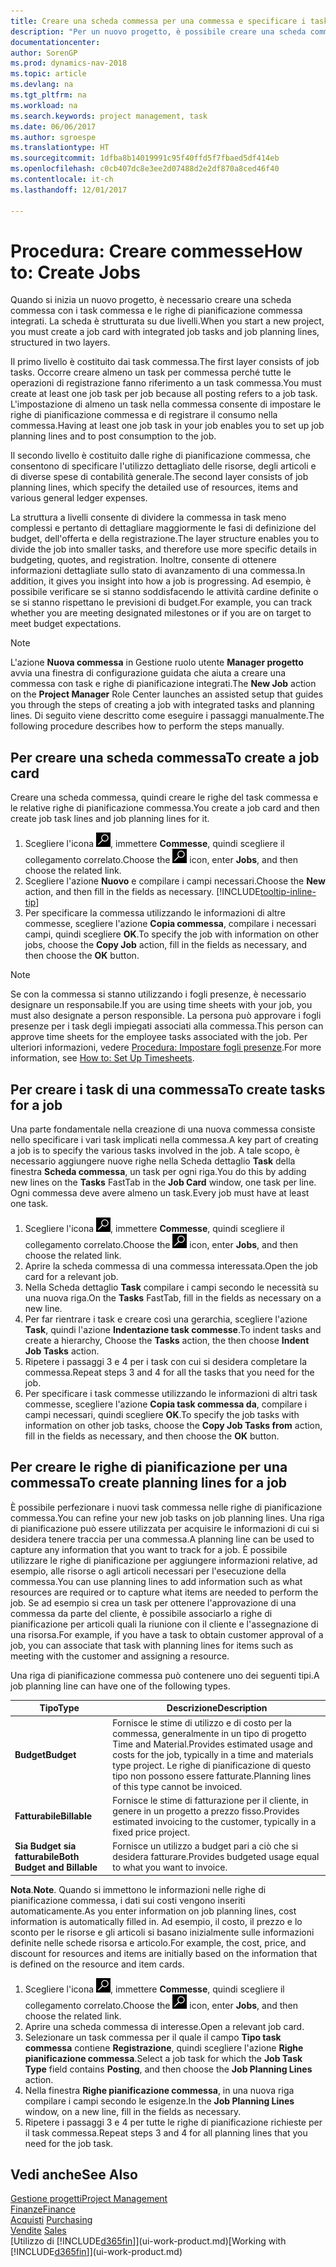```yaml
---
title: Creare una scheda commessa per una commessa e specificare i task
description: "Per un nuovo progetto, è possibile creare una scheda commessa contenente i task commesse e le righe pianificazione, per semplificare la gestione dell'avanzamento e del budget."
documentationcenter: 
author: SorenGP
ms.prod: dynamics-nav-2018
ms.topic: article
ms.devlang: na
ms.tgt_pltfrm: na
ms.workload: na
ms.search.keywords: project management, task
ms.date: 06/06/2017
ms.author: sgroespe
ms.translationtype: HT
ms.sourcegitcommit: 1dfba8b14019991c95f40ffd5f7fbaed5df414eb
ms.openlocfilehash: c0cb407dc8e3ee2d07488d2e2df870a8ced46f40
ms.contentlocale: it-ch
ms.lasthandoff: 12/01/2017

---
```

# <a name="how-to-create-jobs"></a><span data-ttu-id="39aaa-103">Procedura: Creare commesse</span><span class="sxs-lookup"><span data-stu-id="39aaa-103">How to: Create Jobs</span></span>
<span data-ttu-id="39aaa-104">Quando si inizia un nuovo progetto, è necessario creare una scheda commessa con i task commessa e le righe di pianificazione commessa integrati. La scheda è strutturata su due livelli.</span><span class="sxs-lookup"><span data-stu-id="39aaa-104">When you start a new project, you must create a job card with integrated job tasks and job planning lines, structured in two layers.</span></span>  

<span data-ttu-id="39aaa-105">Il primo livello è costituito dai task commessa.</span><span class="sxs-lookup"><span data-stu-id="39aaa-105">The first layer consists of job tasks.</span></span> <span data-ttu-id="39aaa-106">Occorre creare almeno un task per commessa perché tutte le operazioni di registrazione fanno riferimento a un task commessa.</span><span class="sxs-lookup"><span data-stu-id="39aaa-106">You must create at least one job task per job because all posting refers to a job task.</span></span> <span data-ttu-id="39aaa-107">L'impostazione di almeno un task nella commessa consente di impostare le righe di pianificazione commessa e di registrare il consumo nella commessa.</span><span class="sxs-lookup"><span data-stu-id="39aaa-107">Having at least one job task in your job enables you to set up job planning lines and to post consumption to the job.</span></span>

<span data-ttu-id="39aaa-108">Il secondo livello è costituito dalle righe di pianificazione commessa, che consentono di specificare l'utilizzo dettagliato delle risorse, degli articoli e di diverse spese di contabilità generale.</span><span class="sxs-lookup"><span data-stu-id="39aaa-108">The second layer consists of job planning lines, which specify the detailed use of resources, items and various general ledger expenses.</span></span>

<span data-ttu-id="39aaa-109">La struttura a livelli consente di dividere la commessa in task meno complessi e pertanto di dettagliare maggiormente le fasi di definizione del budget, dell'offerta e della registrazione.</span><span class="sxs-lookup"><span data-stu-id="39aaa-109">The layer structure enables you to divide the job into smaller tasks, and therefore use more specific details in budgeting, quotes, and registration.</span></span> <span data-ttu-id="39aaa-110">Inoltre, consente di ottenere informazioni dettagliate sullo stato di avanzamento di una commessa.</span><span class="sxs-lookup"><span data-stu-id="39aaa-110">In addition, it gives you insight into how a job is progressing.</span></span> <span data-ttu-id="39aaa-111">Ad esempio, è possibile verificare se si stanno soddisfacendo le attività cardine definite o se si stanno rispettano le previsioni di budget.</span><span class="sxs-lookup"><span data-stu-id="39aaa-111">For example, you can track whether you are meeting designated milestones or if you are on target to meet budget expectations.</span></span>

> [!NOTE]  
>   <span data-ttu-id="39aaa-112">L'azione **Nuova commessa** in Gestione ruolo utente **Manager progetto** avvia una finestra di configurazione guidata che aiuta a creare una commessa con task e righe di pianificazione integrati.</span><span class="sxs-lookup"><span data-stu-id="39aaa-112">The **New Job** action on the **Project Manager** Role Center launches an assisted setup that guides you through the steps of creating a job with integrated tasks and planning lines.</span></span> <span data-ttu-id="39aaa-113">Di seguito viene descritto come eseguire i passaggi manualmente.</span><span class="sxs-lookup"><span data-stu-id="39aaa-113">The following procedure describes how to perform the steps manually.</span></span>

## <a name="to-create-a-job-card"></a><span data-ttu-id="39aaa-114">Per creare una scheda commessa</span><span class="sxs-lookup"><span data-stu-id="39aaa-114">To create a job card</span></span>
<span data-ttu-id="39aaa-115">Creare una scheda commessa, quindi creare le righe del task commessa e le relative righe di pianificazione commessa.</span><span class="sxs-lookup"><span data-stu-id="39aaa-115">You create a job card and then create job task lines and job planning lines for it.</span></span>

1. <span data-ttu-id="39aaa-116">Scegliere l'icona ![Cerca pagina o report](media/ui-search/search_small.png "icona Cerca pagina o report"), immettere **Commesse**, quindi scegliere il collegamento correlato.</span><span class="sxs-lookup"><span data-stu-id="39aaa-116">Choose the ![Search for Page or Report](media/ui-search/search_small.png "Search for Page or Report icon") icon, enter **Jobs**, and then choose the related link.</span></span>  
2. <span data-ttu-id="39aaa-117">Scegliere l'azione **Nuovo** e compilare i campi necessari.</span><span class="sxs-lookup"><span data-stu-id="39aaa-117">Choose the **New** action, and then fill in the fields as necessary.</span></span> [!INCLUDE[tooltip-inline-tip](includes/tooltip-inline-tip_md.md)]
3. <span data-ttu-id="39aaa-118">Per specificare la commessa utilizzando le informazioni di altre commesse, scegliere l'azione **Copia commessa**, compilare i necessari campi, quindi scegliere **OK**.</span><span class="sxs-lookup"><span data-stu-id="39aaa-118">To specify the job with information on other jobs, choose the **Copy Job** action, fill in the fields as necessary, and then choose the **OK** button.</span></span>

> [!NOTE]  
>   <span data-ttu-id="39aaa-119">Se con la commessa si stanno utilizzando i fogli presenze, è necessario designare un responsabile.</span><span class="sxs-lookup"><span data-stu-id="39aaa-119">If you are using time sheets with your job, you must also designate a person responsible.</span></span> <span data-ttu-id="39aaa-120">La persona può approvare i fogli presenze per i task degli impiegati associati alla commessa.</span><span class="sxs-lookup"><span data-stu-id="39aaa-120">This person can approve time sheets for the employee tasks associated with the job.</span></span> <span data-ttu-id="39aaa-121">Per ulteriori informazioni, vedere [Procedura: Impostare fogli presenze](projects-how-setup-time-sheets.md).</span><span class="sxs-lookup"><span data-stu-id="39aaa-121">For more information, see [How to: Set Up Timesheets](projects-how-setup-time-sheets.md).</span></span>

## <a name="to-create-tasks-for-a-job"></a><span data-ttu-id="39aaa-122">Per creare i task di una commessa</span><span class="sxs-lookup"><span data-stu-id="39aaa-122">To create tasks for a job</span></span>
<span data-ttu-id="39aaa-123">Una parte fondamentale nella creazione di una nuova commessa consiste nello specificare i vari task implicati nella commessa.</span><span class="sxs-lookup"><span data-stu-id="39aaa-123">A key part of creating a job is to specify the various tasks involved in the job.</span></span> <span data-ttu-id="39aaa-124">A tale scopo, è necessario aggiungere nuove righe nella Scheda dettaglio **Task** della finestra **Scheda commessa**, un task per ogni riga.</span><span class="sxs-lookup"><span data-stu-id="39aaa-124">You do this by adding new lines on the **Tasks** FastTab in the **Job Card** window, one task per line.</span></span> <span data-ttu-id="39aaa-125">Ogni commessa deve avere almeno un task.</span><span class="sxs-lookup"><span data-stu-id="39aaa-125">Every job must have at least one task.</span></span>

1. <span data-ttu-id="39aaa-126">Scegliere l'icona ![Cerca pagina o report](media/ui-search/search_small.png "icona Cerca pagina o report"), immettere **Commesse**, quindi scegliere il collegamento correlato.</span><span class="sxs-lookup"><span data-stu-id="39aaa-126">Choose the ![Search for Page or Report](media/ui-search/search_small.png "Search for Page or Report icon") icon, enter **Jobs**, and then choose the related link.</span></span>
2. <span data-ttu-id="39aaa-127">Aprire la scheda commessa di una commessa interessata.</span><span class="sxs-lookup"><span data-stu-id="39aaa-127">Open the job card for a relevant job.</span></span>
3. <span data-ttu-id="39aaa-128">Nella Scheda dettaglio **Task** compilare i campi secondo le necessità su una nuova riga.</span><span class="sxs-lookup"><span data-stu-id="39aaa-128">On the **Tasks** FastTab, fill in the fields as necessary on a new line.</span></span>
4. <span data-ttu-id="39aaa-129">Per far rientrare i task e creare così una gerarchia, scegliere l'azione **Task**, quindi l'azione **Indentazione task commesse**.</span><span class="sxs-lookup"><span data-stu-id="39aaa-129">To indent tasks and create a hierarchy, Choose the **Tasks** action, the then choose **Indent Job Tasks** action.</span></span>
5. <span data-ttu-id="39aaa-130">Ripetere i passaggi 3 e 4 per i task con cui si desidera completare la commessa.</span><span class="sxs-lookup"><span data-stu-id="39aaa-130">Repeat steps 3 and 4 for all the tasks that you need for the job.</span></span>
6. <span data-ttu-id="39aaa-131">Per specificare i task commesse utilizzando le informazioni di altri task commesse, scegliere l'azione **Copia task commessa da**, compilare i campi necessari, quindi scegliere **OK**.</span><span class="sxs-lookup"><span data-stu-id="39aaa-131">To specify the job tasks with information on other job tasks, choose the **Copy Job Tasks from** action, fill in the fields as necessary, and then choose the **OK** button.</span></span>

## <a name="to-create-planning-lines-for-a-job"></a><span data-ttu-id="39aaa-132">Per creare le righe di pianificazione per una commessa</span><span class="sxs-lookup"><span data-stu-id="39aaa-132">To create planning lines for a job</span></span>
<span data-ttu-id="39aaa-133">È possibile perfezionare i nuovi task commessa nelle righe di pianificazione commessa.</span><span class="sxs-lookup"><span data-stu-id="39aaa-133">You can refine your new job tasks on job planning lines.</span></span> <span data-ttu-id="39aaa-134">Una riga di pianificazione può essere utilizzata per acquisire le informazioni di cui si desidera tenere traccia per una commessa.</span><span class="sxs-lookup"><span data-stu-id="39aaa-134">A planning line can be used to capture any information that you want to track for a job.</span></span> <span data-ttu-id="39aaa-135">È possibile utilizzare le righe di pianificazione per aggiungere informazioni relative, ad esempio, alle risorse o agli articoli necessari per l'esecuzione della commessa.</span><span class="sxs-lookup"><span data-stu-id="39aaa-135">You can use planning lines to add information such as what resources are required or to capture what items are needed to perform the job.</span></span> <span data-ttu-id="39aaa-136">Se ad esempio si crea un task per ottenere l'approvazione di una commessa da parte del cliente, è possibile associarlo a righe di pianificazione per articoli quali la riunione con il cliente e l'assegnazione di una risorsa.</span><span class="sxs-lookup"><span data-stu-id="39aaa-136">For example, if you have a task to obtain customer approval of a job, you can associate that task with planning lines for items such as meeting with the customer and assigning a resource.</span></span>  

<span data-ttu-id="39aaa-137">Una riga di pianificazione commessa può contenere uno dei seguenti tipi.</span><span class="sxs-lookup"><span data-stu-id="39aaa-137">A job planning line can have one of the following types.</span></span>  

| <span data-ttu-id="39aaa-138">Tipo</span><span class="sxs-lookup"><span data-stu-id="39aaa-138">Type</span></span> | <span data-ttu-id="39aaa-139">Descrizione</span><span class="sxs-lookup"><span data-stu-id="39aaa-139">Description</span></span> |
| --- | --- |
| <span data-ttu-id="39aaa-140">**Budget**</span><span class="sxs-lookup"><span data-stu-id="39aaa-140">**Budget**</span></span> |<span data-ttu-id="39aaa-141">Fornisce le stime di utilizzo e di costo per la commessa, generalmente in un tipo di progetto Time and Material.</span><span class="sxs-lookup"><span data-stu-id="39aaa-141">Provides estimated usage and costs for the job, typically in a time and materials type project.</span></span> <span data-ttu-id="39aaa-142">Le righe di pianificazione di questo tipo non possono essere fatturate.</span><span class="sxs-lookup"><span data-stu-id="39aaa-142">Planning lines of this type cannot be invoiced.</span></span> |
| <span data-ttu-id="39aaa-143">**Fatturabile**</span><span class="sxs-lookup"><span data-stu-id="39aaa-143">**Billable**</span></span> |<span data-ttu-id="39aaa-144">Fornisce le stime di fatturazione per il cliente, in genere in un progetto a prezzo fisso.</span><span class="sxs-lookup"><span data-stu-id="39aaa-144">Provides estimated invoicing to the customer, typically in a fixed price project.</span></span> |
| <span data-ttu-id="39aaa-145">**Sia Budget sia fatturabile**</span><span class="sxs-lookup"><span data-stu-id="39aaa-145">**Both Budget and Billable**</span></span> |<span data-ttu-id="39aaa-146">Fornisce un utilizzo a budget pari a ciò che si desidera fatturare.</span><span class="sxs-lookup"><span data-stu-id="39aaa-146">Provides budgeted usage equal to what you want to invoice.</span></span> |

<span data-ttu-id="39aaa-147">**Nota**.</span><span class="sxs-lookup"><span data-stu-id="39aaa-147">**Note**.</span></span> <span data-ttu-id="39aaa-148">Quando si immettono le informazioni nelle righe di pianificazione commessa, i dati sui costi vengono inseriti automaticamente.</span><span class="sxs-lookup"><span data-stu-id="39aaa-148">As you enter information on job planning lines, cost information is automatically filled in.</span></span> <span data-ttu-id="39aaa-149">Ad esempio, il costo, il prezzo e lo sconto per le risorse e gli articoli si basano inizialmente sulle informazioni definite nelle schede risorsa e articolo.</span><span class="sxs-lookup"><span data-stu-id="39aaa-149">For example, the cost, price, and discount for resources and items are initially based on the information that is defined on the resource and item cards.</span></span>

1. <span data-ttu-id="39aaa-150">Scegliere l'icona ![Cerca pagina o report](media/ui-search/search_small.png "icona Cerca pagina o report"), immettere **Commesse**, quindi scegliere il collegamento correlato.</span><span class="sxs-lookup"><span data-stu-id="39aaa-150">Choose the ![Search for Page or Report](media/ui-search/search_small.png "Search for Page or Report icon") icon, enter **Jobs**, and then choose the related link.</span></span>
2. <span data-ttu-id="39aaa-151">Aprire una scheda commessa di interesse.</span><span class="sxs-lookup"><span data-stu-id="39aaa-151">Open a relevant job card.</span></span>
3. <span data-ttu-id="39aaa-152">Selezionare un task commessa per il quale il campo **Tipo task commessa** contiene **Registrazione**, quindi scegliere l'azione **Righe pianificazione commessa**.</span><span class="sxs-lookup"><span data-stu-id="39aaa-152">Select a job task for which the **Job Task Type** field contains **Posting**, and then choose the **Job Planning Lines** action.</span></span>  
4. <span data-ttu-id="39aaa-153">Nella finestra **Righe pianificazione commessa**, in una nuova riga compilare i campi secondo le esigenze.</span><span class="sxs-lookup"><span data-stu-id="39aaa-153">In the **Job Planning Lines** window, on a new line, fill in the fields as necessary.</span></span>
5. <span data-ttu-id="39aaa-154">Ripetere i passaggi 3 e 4 per tutte le righe di pianificazione richieste per il task commessa.</span><span class="sxs-lookup"><span data-stu-id="39aaa-154">Repeat steps 3 and 4 for all planning lines that you need for the job task.</span></span>

## <a name="see-also"></a><span data-ttu-id="39aaa-155">Vedi anche</span><span class="sxs-lookup"><span data-stu-id="39aaa-155">See Also</span></span>
[<span data-ttu-id="39aaa-156">Gestione progetti</span><span class="sxs-lookup"><span data-stu-id="39aaa-156">Project Management</span></span>](projects-manage-projects.md)  
[<span data-ttu-id="39aaa-157">Finanze</span><span class="sxs-lookup"><span data-stu-id="39aaa-157">Finance</span></span>](finance.md)  
<span data-ttu-id="39aaa-158">[Acquisti](purchasing-manage-purchasing.md)       </span><span class="sxs-lookup"><span data-stu-id="39aaa-158">[Purchasing](purchasing-manage-purchasing.md)       </span></span>  
<span data-ttu-id="39aaa-159">[Vendite](sales-manage-sales.md)    </span><span class="sxs-lookup"><span data-stu-id="39aaa-159">[Sales](sales-manage-sales.md)    </span></span>  
<span data-ttu-id="39aaa-160">[Utilizzo di [!INCLUDE[d365fin](includes/d365fin_md.md)]](ui-work-product.md)</span><span class="sxs-lookup"><span data-stu-id="39aaa-160">[Working with [!INCLUDE[d365fin](includes/d365fin_md.md)]](ui-work-product.md)</span></span>  

